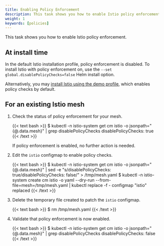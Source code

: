 ```yaml
---
title: Enabling Policy Enforcement
description: This task shows you how to enable Istio policy enforcement.
weight: 1
keywords: [policies]
---
```


This task shows you how to enable Istio policy enforcement.

## At install time

In the default Istio installation profile, policy enforcement is disabled. To install Istio
with policy enforcement on, use the `--set global.disablePolicyChecks=false` Helm install option.

Alternatively, you may [install Istio using the demo profile](https://preliminary.istio.io/docs/setup/kubernetes/install/kubernetes/),
which enables policy checks by default.

## For an existing Istio mesh

1. Check the status of policy enforcement for your mesh.

    {{< text bash >}}
    $ kubectl -n istio-system get cm istio -o jsonpath="{@.data.mesh}" | grep disablePolicyChecks
    disablePolicyChecks: true
    {{< /text >}}

    If policy enforcement is enabled, no further action is needed.

1. Edit the `istio` configmap to enable policy checks.

    {{< text bash >}}
    $ kubectl -n istio-system get cm istio -o jsonpath="{@.data.mesh}" | sed -e "s/disablePolicyChecks: true/disablePolicyChecks: false/" > /tmp/mesh.yaml
    $ kubectl -n istio-system create cm istio -o yaml --dry-run --from-file=mesh=/tmp/mesh.yaml | kubectl replace -f -
    configmap "istio" replaced
    {{< /text >}}

1. Delete the temporary file created to patch the `istio` configmap.

    {{< text bash >}}
    $ rm /tmp/mesh.yaml
    {{< /text >}}

1. Validate that policy enforcement is now enabled.

    {{< text bash >}}
    $ kubectl -n istio-system get cm istio -o jsonpath="{@.data.mesh}" | grep disablePolicyChecks
    disablePolicyChecks: false
    {{< /text >}}
